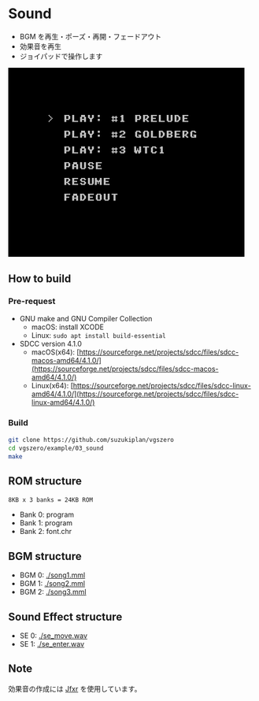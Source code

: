 # Sound 

- BGM を再生・ポーズ・再開・フェードアウト
- 効果音を再生
- ジョイパッドで操作します

![preview](preview.png)

## How to build

### Pre-request

- GNU make and GNU Compiler Collection
  - macOS: install XCODE
  - Linux: `sudo apt install build-essential`
- SDCC version 4.1.0
  - macOS(x64): [https://sourceforge.net/projects/sdcc/files/sdcc-macos-amd64/4.1.0/](https://sourceforge.net/projects/sdcc/files/sdcc-macos-amd64/4.1.0/)
  - Linux(x64): [https://sourceforge.net/projects/sdcc/files/sdcc-linux-amd64/4.1.0/](https://sourceforge.net/projects/sdcc/files/sdcc-linux-amd64/4.1.0/)

### Build

```zsh
git clone https://github.com/suzukiplan/vgszero
cd vgszero/example/03_sound
make
```

## ROM structure

```
8KB x 3 banks = 24KB ROM
```

- Bank 0: program
- Bank 1: program
- Bank 2: font.chr

## BGM structure

- BGM 0: [./song1.mml](./song1.mml)
- BGM 1: [./song2.mml](./song2.mml)
- BGM 2: [./song3.mml](./song3.mml)

## Sound Effect structure

- SE 0: [./se_move.wav](./se_move.wav)
- SE 1: [./se_enter.wav](./se_enter.wav)

## Note

効果音の作成には [Jfxr](https://github.com/ttencate/jfxr) を使用しています。
